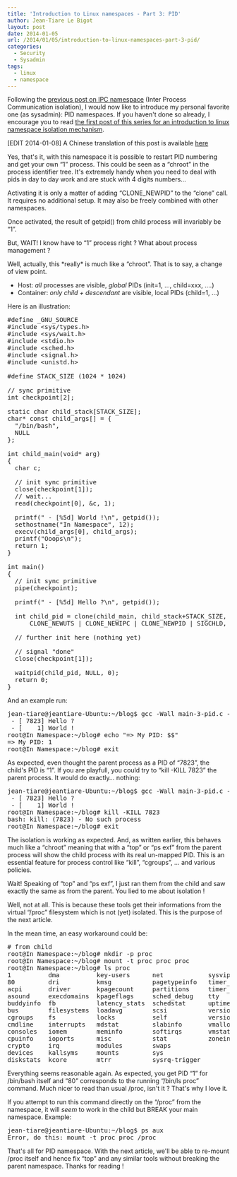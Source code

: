 ```yaml
---
title: 'Introduction to Linux namespaces - Part 3: PID'
author: Jean-Tiare Le Bigot
layout: post
date: 2014-01-05
url: /2014/01/05/introduction-to-linux-namespaces-part-3-pid/
categories:
  - Security
  - Sysadmin
tags:
  - linux
  - namespace
---
```

Following the [previous post on IPC namespace][1] (Inter Process Communication isolation), I would now like to introduce my personal favorite one (as sysadmin): PID namespaces. If you haven't done so already, I encourage you to read [the first post of this series for an introduction to linux namespace isolation mechanism][2].

[EDIT 2014-01-08] A Chinese translation of this post is available [here][3]

Yes, that's it, with this namespace it is possible to restart PID numbering and get your own &#8220;1&#8221; process. This could be seen as a &#8220;chroot&#8221; in the process identifier tree. It's extremely handy when you need to deal with pids in day to day work and are stuck with 4 digits numbers&#8230;

Activating it is only a matter of adding &#8220;CLONE_NEWPID&#8221; to the &#8220;clone&#8221; call. It requires no additional setup. It may also be freely combined with other namespaces.

Once activated, the result of getpid() from child process will invariably be &#8220;1&#8221;.

<!--more-->

But, WAIT! I know have to &#8220;1&#8221; process right ? What about process management ?

Well, actually, this \*really\* is much like a &#8220;chroot&#8221;. That is to say, a change of view point.

  * Host: _all_ processes are visible, _global_ PIDs (init=1, &#8230;, child=xxx, &#8230;.)
  * Container: _only child + descendant_ are visible, local PIDs (child=1, &#8230;)

Here is an illustration:

<pre class="brush: cpp; highlight: [29,41,44]; title: ; notranslate" title="">#define _GNU_SOURCE
#include &lt;sys/types.h&gt;
#include &lt;sys/wait.h&gt;
#include &lt;stdio.h&gt;
#include &lt;sched.h&gt;
#include &lt;signal.h&gt;
#include &lt;unistd.h&gt;

#define STACK_SIZE (1024 * 1024)

// sync primitive
int checkpoint[2];

static char child_stack[STACK_SIZE];
char* const child_args[] = {
  "/bin/bash",
  NULL
};

int child_main(void* arg)
{
  char c;

  // init sync primitive
  close(checkpoint[1]);
  // wait...
  read(checkpoint[0], &c, 1);

  printf(" - [%5d] World !\n", getpid());
  sethostname("In Namespace", 12);
  execv(child_args[0], child_args);
  printf("Ooops\n");
  return 1;
}

int main()
{
  // init sync primitive
  pipe(checkpoint);

  printf(" - [%5d] Hello ?\n", getpid());

  int child_pid = clone(child_main, child_stack+STACK_SIZE,
      CLONE_NEWUTS | CLONE_NEWIPC | CLONE_NEWPID | SIGCHLD, NULL);

  // further init here (nothing yet)

  // signal "done"
  close(checkpoint[1]);

  waitpid(child_pid, NULL, 0);
  return 0;
}
</pre>

And an example run:

<pre class="brush: plain; title: ; notranslate" title="">jean-tiare@jeantiare-Ubuntu:~/blog$ gcc -Wall main-3-pid.c -o ns && sudo ./ns
 - [ 7823] Hello ?
 - [    1] World !
root@In Namespace:~/blog# echo "=&gt; My PID: $$"
=&gt; My PID: 1
root@In Namespace:~/blog# exit
</pre>

As expected, even thought the parent process as a PID of &#8220;7823&#8221;, the child's PID is &#8220;1&#8221;. If you are playfull, you could try to &#8220;kill -KILL 7823&#8221; the parent process. It would do exactly&#8230; nothing:

<pre class="brush: plain; title: ; notranslate" title="">jean-tiare@jeantiare-Ubuntu:~/blog$ gcc -Wall main-3-pid.c -o ns && sudo ./ns
 - [ 7823] Hello ?
 - [    1] World !
root@In Namespace:~/blog# kill -KILL 7823
bash: kill: (7823) - No such process
root@In Namespace:~/blog# exit
</pre>

The isolation is working as expected. And, as written earlier, this behaves much like a &#8220;chroot&#8221; meaning that with a &#8220;top&#8221; or &#8220;ps exf&#8221; from the parent process will show the child process with its real un-mapped PID. This is an essential feature for process control like &#8220;kill&#8221;, &#8220;cgroups&#8221;, &#8230; and various policies.

Wait! Speaking of &#8220;top&#8221; and &#8220;ps exf&#8221;, I just ran them from the child and saw exactly the same as from the parent. You lied to me about isolation !

Well, not at all. This is because these tools get their informations from the virtual &#8220;/proc&#8221; filesystem which is not (yet) isolated. This is the purpose of the next article.

In the mean time, an easy workaround could be:

<pre class="brush: plain; highlight: [3,5]; title: ; notranslate" title=""># from child
root@In Namespace:~/blog# mkdir -p proc
root@In Namespace:~/blog# mount -t proc proc proc
root@In Namespace:~/blog# ls proc
1          dma          key-users      net            sysvipc
80         dri          kmsg           pagetypeinfo   timer_list
acpi       driver       kpagecount     partitions     timer_stats
asound     execdomains  kpageflags     sched_debug    tty
buddyinfo  fb           latency_stats  schedstat      uptime
bus        filesystems  loadavg        scsi           version
cgroups    fs           locks          self           version_signature
cmdline    interrupts   mdstat         slabinfo       vmallocinfo
consoles   iomem        meminfo        softirqs       vmstat
cpuinfo    ioports      misc           stat           zoneinfo
crypto     irq          modules        swaps
devices    kallsyms     mounts         sys
diskstats  kcore        mtrr           sysrq-trigger
</pre>

Everything seems reasonable again. As expected, you get PID &#8220;1&#8221; for /bin/bash itself and &#8220;80&#8221; corresponds to the running &#8220;/bin/ls proc&#8221; command. Much nicer to read than usual /proc, isn't it ? That's why I love it.

If you attempt to run this command directly on the &#8220;/proc&#8221; from the namespace, it will _seem_ to work in the child but BREAK your main namespace. Example:

<pre class="brush: plain; title: ; notranslate" title="">jean-tiare@jeantiare-Ubuntu:~/blog$ ps aux
Error, do this: mount -t proc proc /proc
</pre>

That's all for PID namespace. With the next article, we'll be able to re-mount /proc itself and hence fix &#8220;top&#8221; and any similar tools without breaking the parent namespace. Thanks for reading !

 [1]: https://blog.jtlebi.fr/2013/12/28/introduction-to-linux-namespaces-part-2-ipc/ "Introduction to Linux namespaces – Part 2: IPC"
 [2]: https://blog.jtlebi.fr/2013/12/22/introduction-to-linux-namespaces-part-1-uts/ "Introduction to Linux namespaces – Part 1: UTS"
 [3]: http://blog.lucode.net/linux/intro-Linux-namespace-3.html